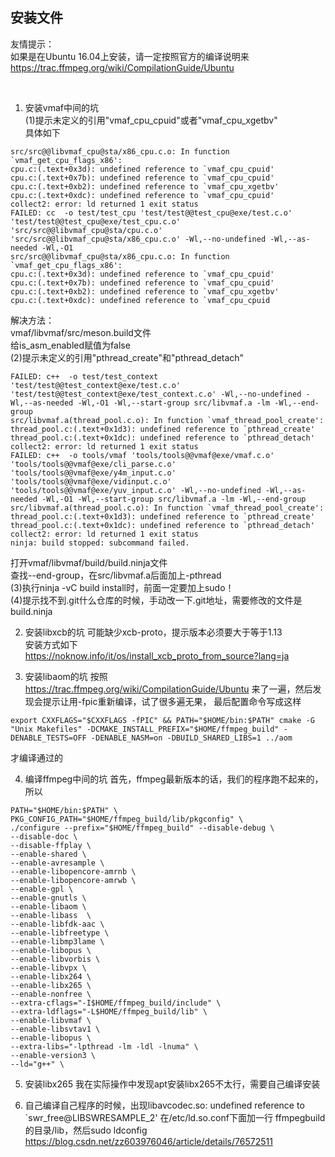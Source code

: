 安装文件
-----

友情提示：<br />
如果是在Ubuntu 16.04上安装，请一定按照官方的编译说明来<br />
https://trac.ffmpeg.org/wiki/CompilationGuide/Ubuntu <br />

<br />

1. 安装vmaf中间的坑 <br />
(1)提示未定义的引用"vmaf_cpu_cpuid"或者"vmaf_cpu_xgetbv" <br />
具体如下<br />
```
src/src@@libvmaf_cpu@sta/x86_cpu.c.o: In function `vmaf_get_cpu_flags_x86':
cpu.c:(.text+0x3d): undefined reference to `vmaf_cpu_cpuid'
cpu.c:(.text+0x7b): undefined reference to `vmaf_cpu_cpuid'
cpu.c:(.text+0xb2): undefined reference to `vmaf_cpu_xgetbv'
cpu.c:(.text+0xdc): undefined reference to `vmaf_cpu_cpuid'
collect2: error: ld returned 1 exit status
FAILED: cc  -o test/test_cpu 'test/test@@test_cpu@exe/test.c.o' 'test/test@@test_cpu@exe/test_cpu.c.o' 'src/src@@libvmaf_cpu@sta/cpu.c.o' 'src/src@@libvmaf_cpu@sta/x86_cpu.c.o' -Wl,--no-undefined -Wl,--as-needed -Wl,-O1  
src/src@@libvmaf_cpu@sta/x86_cpu.c.o: In function `vmaf_get_cpu_flags_x86':
cpu.c:(.text+0x3d): undefined reference to `vmaf_cpu_cpuid'
cpu.c:(.text+0x7b): undefined reference to `vmaf_cpu_cpuid'
cpu.c:(.text+0xb2): undefined reference to `vmaf_cpu_xgetbv'
cpu.c:(.text+0xdc): undefined reference to `vmaf_cpu_cpuid
```
解决方法：<br />
vmaf/libvmaf/src/meson.build文件<br />
给is_asm_enabled赋值为false <br />
(2)提示未定义的引用"pthread_create"和"pthread_detach"
```
FAILED: c++  -o test/test_context 'test/test@@test_context@exe/test.c.o' 'test/test@@test_context@exe/test_context.c.o' -Wl,--no-undefined -Wl,--as-needed -Wl,-O1 -Wl,--start-group src/libvmaf.a -lm -Wl,--end-group  
src/libvmaf.a(thread_pool.c.o): In function `vmaf_thread_pool_create':
thread_pool.c:(.text+0x1d3): undefined reference to `pthread_create'
thread_pool.c:(.text+0x1dc): undefined reference to `pthread_detach'
collect2: error: ld returned 1 exit status
FAILED: c++  -o tools/vmaf 'tools/tools@@vmaf@exe/vmaf.c.o' 'tools/tools@@vmaf@exe/cli_parse.c.o' 'tools/tools@@vmaf@exe/y4m_input.c.o' 'tools/tools@@vmaf@exe/vidinput.c.o' 'tools/tools@@vmaf@exe/yuv_input.c.o' -Wl,--no-undefined -Wl,--as-needed -Wl,-O1 -Wl,--start-group src/libvmaf.a -lm -Wl,--end-group  
src/libvmaf.a(thread_pool.c.o): In function `vmaf_thread_pool_create':
thread_pool.c:(.text+0x1d3): undefined reference to `pthread_create'
thread_pool.c:(.text+0x1dc): undefined reference to `pthread_detach'
collect2: error: ld returned 1 exit status
ninja: build stopped: subcommand failed.
```
打开vmaf/libvmaf/build/build.ninja文件<br />
查找--end-group，在src/libvmaf.a后面加上-pthread<br />
(3)执行ninja -vC build install时，前面一定要加上sudo！ <br />
(4)提示找不到.git什么仓库的时候，手动改一下.git地址，需要修改的文件是build.ninja

2. 安装libxcb的坑
可能缺少xcb-proto，提示版本必须要大于等于1.13<br />
安装方式如下 <br />
https://noknow.info/it/os/install_xcb_proto_from_source?lang=ja

3. 安装libaom的坑
按照 https://trac.ffmpeg.org/wiki/CompilationGuide/Ubuntu 来了一遍，然后发现会提示让用-fpic重新编译，试了很多遍无果，
最后配置命令写成这样
```
export CXXFLAGS="$CXXFLAGS -fPIC" && PATH="$HOME/bin:$PATH" cmake -G "Unix Makefiles" -DCMAKE_INSTALL_PREFIX="$HOME/ffmpeg_build" -DENABLE_TESTS=OFF -DENABLE_NASM=on -DBUILD_SHARED_LIBS=1 ../aom
```
才编译通过的

4. 编译ffmpeg中间的坑
首先，ffmpeg最新版本的话，我们的程序跑不起来的，所以
```
PATH="$HOME/bin:$PATH" \ 
PKG_CONFIG_PATH="$HOME/ffmpeg_build/lib/pkgconfig" \ 
./configure --prefix="$HOME/ffmpeg_build" --disable-debug \ 
--disable-doc \ 
--disable-ffplay \ 
--enable-shared \ 
--enable-avresample \ 
--enable-libopencore-amrnb \ 
--enable-libopencore-amrwb \ 
--enable-gpl \ 
--enable-gnutls \ 
--enable-libaom \ 
--enable-libass  \ 
--enable-libfdk-aac \
--enable-libfreetype \
--enable-libmp3lame \
--enable-libopus \ 
--enable-libvorbis \ 
--enable-libvpx \ 
--enable-libx264 \ 
--enable-libx265 \ 
--enable-nonfree \ 
--extra-cflags="-I$HOME/ffmpeg_build/include" \
--extra-ldflags="-L$HOME/ffmpeg_build/lib" \ 
--enable-libvmaf \ 
--enable-libsvtav1 \ 
--enable-libopus \ 
--extra-libs="-lpthread -lm -ldl -lnuma" \ 
--enable-version3 \ 
--ld="g++" \
```
5. 安装libx265
我在实际操作中发现apt安装libx265不太行，需要自己编译安装

6. 自己编译自己程序的时候，出现libavcodec.so: undefined reference to `swr_free@LIBSWRESAMPLE_2'
在/etc/ld.so.conf下面加一行 ffmpegbuild的目录/lib，然后sudo ldconfig<br />
https://blog.csdn.net/zz603976046/article/details/76572511
